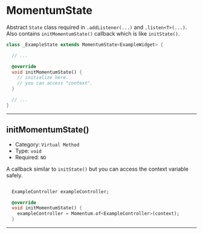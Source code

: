 # MomentumState
Abstract `State` class required in `.addListener(...)` and `.listen<T>(...)`. Also contains `initMomentumState()` callback which is like `initState()`.
```dart
class _ExampleState extends MomentumState<ExampleWidget> {

  // ...

  @override
  void initMomentumState() {
    // initialize here.
    // you can access "context".
  }

  // ...
}
```

<hr>

## initMomentumState()
- Category: `Virtual Method`
- Type: `void`
- Required: `NO`

A callback similar to `initState()` but you can access the context variable safely.
```dart

  ExampleController exampleController;

  @override
  void initMomentumState() {
    exampleController = Momentum.of<ExampleController>(context);
  }
```

<hr>